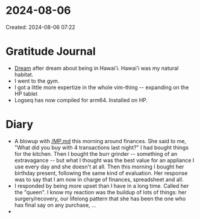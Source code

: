 # 2024-08-06
Created: 2024-08-06 07:22

# Gratitude Journal 

- [Dream](/Dream.md) after dream about being in Hawai'i. Hawai'i was my natural habitat.
- I went to the gym.
- I got a little more expertize in the whole vim-thing -- expanding on the HP tablet
- Logseq has now compiled for arm64. Installed on HP.

# Diary 

- A blowup with [/MP.md](/MP.md) this morning around finances. She said to me, "What did you buy with 4 transactions last night?" I had bought things for the kitchen. Then I bought the burr grinder -- something of an extravagance -- but what I thought was the best value for an appliance I use every day and she doesn't at all. Then this morning I bought her birthday present, following the same kind of evaluation. Her response was to say that I am now in charge of finances, spreadsheet and all.
- I responded by being more upset than I have in a long time. Called her the "queen". I know my reaction was the buildup of lots of things: her surgery/recovery, our lifelong pattern that she has been the one who has final say on any purchase, …
-

